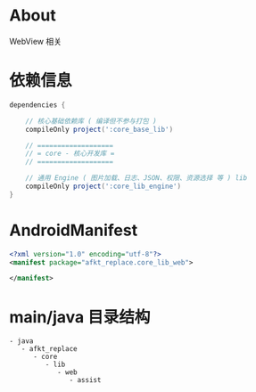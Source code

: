 
# About

WebView 相关

# 依赖信息

```groovy
dependencies {

    // 核心基础依赖库 ( 编译但不参与打包 )
    compileOnly project(':core_base_lib')

    // ===================
    // = core - 核心开发库 =
    // ===================

    // 通用 Engine ( 图片加载、日志、JSON、权限、资源选择 等 ) lib
    compileOnly project(':core_lib_engine')
}
```

# AndroidManifest

```xml
<?xml version="1.0" encoding="utf-8"?>
<manifest package="afkt_replace.core_lib_web">

</manifest>
```

# main/java 目录结构

```
- java                             
   - afkt_replace                  
      - core                       
         - lib                     
            - web                  
               - assist            
```
